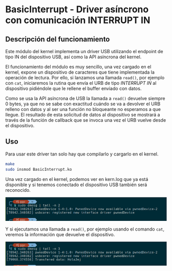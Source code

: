 # BasicInterrupt - Driver asíncrono con comunicación INTERRUPT IN

## Descripción del funcionamiento 

Este módulo del kernel implementa un driver USB utilizando el endpoint de tipo IN del dispositivo USB, así como la API asíncrona del kernel.

El funcionamiento del módulo es muy sencillo, una vez cargado en el kernel, expone un dispositivo de caracteres que tiene implementada la operación de lectura. Por ello, si lanzamos una llamada `read()`, por ejemplo con `cat`, iniciaremos la rutina que envía el URB de tipo *INTERRUPT IN* al dispositivo pidiéndole que le rellene el buffer enviado con datos.

Como se usa la API asíncrona de USB la llamada a `read()` devuelve siempre 0 bytes, ya que no se sabe con exactitud cuándo se va a devolver el URB relleno con datos y al ser una función no bloqueante no esperamos a que llegue. El resultado de esta solicitud de datos al dispositivo se mostrará a través de la función de callback que se invoca una vez el URB vuelve desde el dispositivo.

## Uso

Para usar este driver tan solo hay que compilarlo y cargarlo en el kernel.

```bash
make
sudo insmod BasicInterrupt.ko
```

Una vez cargado en el kernel, podemos ver en kern.log que ya está disponible y si tenemos conectado el dispositivo USB también será reconocido.

![Salida dmesg. Muestra la carga del módulo y el dispositivo reconocido](img/cargaBasicInterrupt.png)

Y si ejecutamos una llamada a `read()`, por ejemplo usando el comando `cat`, veremos la información que devuelve el dispositivo.

![Salida dmesg. Muestra la carga del módulo y el dispositivo reconocido](img/SalidaBasicDriver.png)



